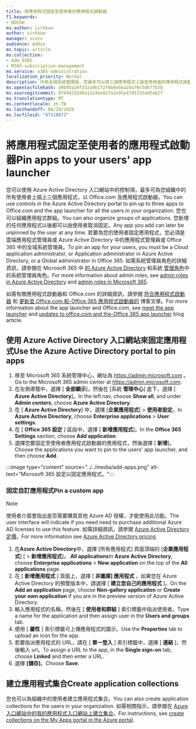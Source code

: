 ```yaml
---
title: 將應用程式固定至使用者的應用程式啟動器
f1.keywords:
- NOCSH
ms.author: sirkkuw
author: sirkkuw
manager: scotv
audience: Admin
ms.topic: article
ms.collection:
- Adm_O365
- M365-subscription-management
ms.service: o365-administration
localization_priority: Normal
description: 作為全域系統管理員，您最多可以將三個應用程式上插至使用者的應用程式啟動器。
ms.openlocfilehash: d9b95a20f332a9b1f2f6b0ebba28a70c58677b58
ms.sourcegitcommit: 87449335d9a1124ee82fa2e95e4745155a95a62f
ms.translationtype: MT
ms.contentlocale: zh-TW
ms.lasthandoff: 08/29/2020
ms.locfileid: "47310872"
---
```

# <a name="pin-apps-to-your-users-app-launcher"></a><span data-ttu-id="7d53e-103">將應用程式固定至使用者的應用程式啟動器</span><span class="sxs-lookup"><span data-stu-id="7d53e-103">Pin apps to your users' app launcher</span></span>

<span data-ttu-id="7d53e-104">您可以使用 Azure Active Directory 入口網站中的控制項，最多可為您組織中的所有使用者上插上三個應用程式，以 Office.com 及應用程式啟動器。</span><span class="sxs-lookup"><span data-stu-id="7d53e-104">You can use controls in the Azure Active Directory portal to pin up to three apps to Office.com and the app launcher for all the users in your organization.</span></span> <span data-ttu-id="7d53e-105">您也可以組織應用程式群組。</span><span class="sxs-lookup"><span data-stu-id="7d53e-105">You can also organize groups of applications.</span></span> <span data-ttu-id="7d53e-106">您新增的任何應用程式以後都可以由使用者取消固定。</span><span class="sxs-lookup"><span data-stu-id="7d53e-106">Any app you add can later be unpinned by the user at any time.</span></span> <span data-ttu-id="7d53e-107">若要為您的使用者固定應用程式，您必須是雲端應用程式管理員或 Azure Active Directory 中的應用程式管理員或 Office 365 中的全域系統管理員。</span><span class="sxs-lookup"><span data-stu-id="7d53e-107">To pin an app for your users, you must be a Cloud application administrator, or Application administrator in Azure Active Directory, or a Global administrator in Office 365.</span></span> <span data-ttu-id="7d53e-108">如需系統管理員角色的詳細資訊，請參閱在 Microsoft 365 中 [的 Azure Active Directory](https://docs.microsoft.com/azure/active-directory/users-groups-roles/directory-assign-admin-roles) 和系統 [管理角色](../add-users/about-admin-roles.md)中的系統管理員角色。</span><span class="sxs-lookup"><span data-stu-id="7d53e-108">For more information about admin roles, see [admin roles in Azure Active Directory](https://docs.microsoft.com/azure/active-directory/users-groups-roles/directory-assign-admin-roles) and [admin roles in Microsoft 365](../add-users/about-admin-roles.md).</span></span> 

<span data-ttu-id="7d53e-109">如需有關應用程式啟動器和 Office.com 的詳細資訊，請參閱 [符合應用程式啟動器](https://support.microsoft.com/office/79f12104-6fed-442f-96a0-eb089a3f476a) 和 [更新至 Office.com 和-Office 365 應用程式啟動器的](https://techcommunity.microsoft.com/t5/office-365-blog/updates-to-office-com-and-the-office-365-app-launcher/ba-p/1150503) 博客文章。</span><span class="sxs-lookup"><span data-stu-id="7d53e-109">For more information about the app launcher and Office.com, see [meet the app launcher](https://support.microsoft.com/office/79f12104-6fed-442f-96a0-eb089a3f476a) and [updates to office.com and the-Office 365 app launcher](https://techcommunity.microsoft.com/t5/office-365-blog/updates-to-office-com-and-the-office-365-app-launcher/ba-p/1150503) blog article.</span></span>

## <a name="use-the-azure-active-directory-portal-to-pin-apps"></a><span data-ttu-id="7d53e-110">使用 Azure Active Directory 入口網站來固定應用程式</span><span class="sxs-lookup"><span data-stu-id="7d53e-110">Use the Azure Active Directory portal to pin apps</span></span>

1. <span data-ttu-id="7d53e-111">移至 Microsoft 365 系統管理中心，網址為 <a href="https://go.microsoft.com/fwlink/p/?linkid=2024339" target="_blank">https://admin.microsoft.com</a> 。</span><span class="sxs-lookup"><span data-stu-id="7d53e-111">Go to the Microsoft 365 admin center at <a href="https://go.microsoft.com/fwlink/p/?linkid=2024339" target="_blank">https://admin.microsoft.com</a>.</span></span>
2. <span data-ttu-id="7d53e-112">在左側導覽中，選擇 [ **全部顯示**]，然後在 [系統 **管理中心**] 底下，選擇 [ **Azure Active Directory**]。</span><span class="sxs-lookup"><span data-stu-id="7d53e-112">In the left nav, choose **Show all**, and under **Admin centers**, choose **Azure Active Directory**.</span></span>
3. <span data-ttu-id="7d53e-113">在 [ **Azure Active Directory**] 中，選擇 [**企業應用程式**]  >  **使用者設定**。</span><span class="sxs-lookup"><span data-stu-id="7d53e-113">In **Azure Active Directory**, choose **Enterprise applications** > **User settings**.</span></span>
4. <span data-ttu-id="7d53e-114">在 [ **Office 365 設定** ] 區段中，選擇 [ **新增應用程式**]。</span><span class="sxs-lookup"><span data-stu-id="7d53e-114">In the **Office 365 Settings** section, choose **Add application**.</span></span>
5. <span data-ttu-id="7d53e-115">選擇您要固定至使用者應用程式啟動器的應用程式，然後選擇 [ **新增**]。</span><span class="sxs-lookup"><span data-stu-id="7d53e-115">Choose the applications you want to pin to the users' app launcher, and then choose **Add**.</span></span>

:::image type="content" source="../../media/add-apps.png" alt-text="Microsoft 365 設定以固定應用程式。":::

### <a name="pin-a-custom-app"></a><span data-ttu-id="7d53e-117">固定自訂應用程式</span><span class="sxs-lookup"><span data-stu-id="7d53e-117">Pin a custom app</span></span>

> [!NOTE]
> <span data-ttu-id="7d53e-118">使用者介面會指出是否需要購買其他 Azure AD 授權，才能使用此功能。</span><span class="sxs-lookup"><span data-stu-id="7d53e-118">The user interface will indicate if you need need to purchase additional Azure AD licenses to use this feature.</span></span> <span data-ttu-id="7d53e-119">如需詳細資訊，請參閱 [Azure Active Directory 定價](https://azure.microsoft.com/pricing/details/active-directory/)。</span><span class="sxs-lookup"><span data-stu-id="7d53e-119">For more information see [Azure Active Directory pricing](https://azure.microsoft.com/pricing/details/active-directory/).</span></span>

1. <span data-ttu-id="7d53e-120">在**Azure Active Directory**中，選擇 [所有應用程式] 頁面頂端的 [**企業應用程式**] [  >  **新增應用程式**]。 **All applications**</span><span class="sxs-lookup"><span data-stu-id="7d53e-120">In **Azure Active Directory**, choose **Enterprise applications** > **New application** on the top of the **All applications** page.</span></span>
2. <span data-ttu-id="7d53e-121">在 [ **新增應用程式** ] 頁面上，選擇 [ **非圖庫] 應用程式** ，如果您在 Azure Active Directory 的預覽版本中，請選擇 [ **建立您自己的應用程式** ]。</span><span class="sxs-lookup"><span data-stu-id="7d53e-121">On the **Add an application** page, choose **Non-gallery application** or **Create your own application** if you are in the preview version of Azure Active Directory.</span></span> 
3. <span data-ttu-id="7d53e-122">輸入應用程式的名稱，然後在 [ **使用者和群組** ] 索引標籤中指派使用者。</span><span class="sxs-lookup"><span data-stu-id="7d53e-122">Type a name for the application and then assign user in the **Users and groups** tab.</span></span>
4. <span data-ttu-id="7d53e-123">使用 [ **屬性** ] 索引標籤可上傳應用程式的圖示。</span><span class="sxs-lookup"><span data-stu-id="7d53e-123">Use the **Properties** tab to upload an icon for the app.</span></span>
5. <span data-ttu-id="7d53e-124">若要指派應用程式的 URL，請在 [ **單一登入** ] 索引標籤中，選擇 [ **連結** ]，然後輸入 url。</span><span class="sxs-lookup"><span data-stu-id="7d53e-124">To assign a URL to the app, in the **Single sign-on** tab, choose **Linked** and then enter a URL.</span></span>
6. <span data-ttu-id="7d53e-125">選擇 **[儲存]**。</span><span class="sxs-lookup"><span data-stu-id="7d53e-125">Choose **Save**.</span></span>

## <a name="create-application-collections"></a><span data-ttu-id="7d53e-126">建立應用程式集合</span><span class="sxs-lookup"><span data-stu-id="7d53e-126">Create application collections</span></span>

<span data-ttu-id="7d53e-127">您也可以為組織中的使用者建立應用程式集合。</span><span class="sxs-lookup"><span data-stu-id="7d53e-127">You can also create application collections for the users in your organization.</span></span> <span data-ttu-id="7d53e-128">如需相關指示，請參閱在 [Azure 入口網站中的我的應用程式入口網站上建立集合](https://docs.microsoft.com/azure/active-directory/manage-apps/access-panel-collections)。</span><span class="sxs-lookup"><span data-stu-id="7d53e-128">For instructions, see [create collections on the My Apps portal in the Azure portal](https://docs.microsoft.com/azure/active-directory/manage-apps/access-panel-collections).</span></span>